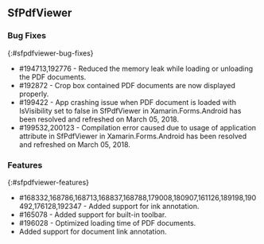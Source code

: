 ## SfPdfViewer

### Bug Fixes
{:#sfpdfviewer-bug-fixes}

* \#194713,192776 - Reduced the memory leak while loading or unloading the PDF documents.
* \#192872 - Crop box contained PDF documents are now displayed properly.
* \#199422 - App crashing issue when PDF document is loaded with IsVisibility set to false in SfPdfViewer in Xamarin.Forms.Android has been resolved and refreshed on March 05, 2018.
* \#199532,200123 - Compilation error caused due to usage of application attribute in SfPdfViewer in Xamarin.Forms.Android has been resolved and refreshed on March 05, 2018.

### Features
{:#sfpdfviewer-features}

* \#168332,168786,168713,168837,168788,179008,180907,161126,189198,190492,176128,192347 - Added support for ink annotation.
* \#165078 - Added support for built-in toolbar.
* \#196028 - Optimized loading time of PDF documents.
*	Added support for document link annotation.
